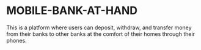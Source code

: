 # MOBILE-BANK-AT-HAND
This is a platform where users can deposit, withdraw, and transfer money from their banks to other banks at the comfort of their homes through their phones.
